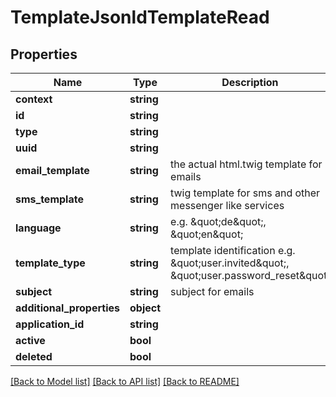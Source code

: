 # TemplateJsonldTemplateRead

## Properties
Name | Type | Description | Notes
------------ | ------------- | ------------- | -------------
**context** | **string** |  | [optional] 
**id** | **string** |  | [optional] 
**type** | **string** |  | [optional] 
**uuid** | **string** |  | [optional] 
**email_template** | **string** | the actual html.twig template for emails | 
**sms_template** | **string** | twig template for sms and other messenger like services | [optional] 
**language** | **string** | e.g. \&quot;de\&quot;, \&quot;en\&quot; | 
**template_type** | **string** | template identification e.g. \&quot;user.invited\&quot;, \&quot;user.password_reset\&quot; | 
**subject** | **string** | subject for emails | [optional] 
**additional_properties** | **object** |  | [optional] 
**application_id** | **string** |  | [optional] 
**active** | **bool** |  | [optional] 
**deleted** | **bool** |  | [optional] 

[[Back to Model list]](../../README.md#documentation-for-models) [[Back to API list]](../../README.md#documentation-for-api-endpoints) [[Back to README]](../../README.md)

